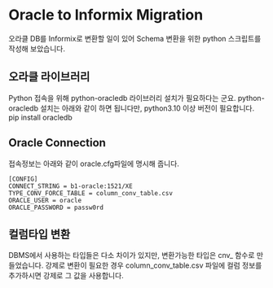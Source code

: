 # Oracle to Informix Migration

오라클 DB를 Informix로  변환할 일이 있어 Schema 변환을 위한 python 스크립트를 작성해 보았습니다.

## 오라클 라이브러리
Python 접속을 위해 python-oracledb 라이브러리 설치가 필요하다는 군요.
python-oracledb 설치는 아래와 같이 하면 됩니다만, python3.10 이상 버전이 필요합니다.
pip install oracledb

## Oracle Connection
접속정보는 아래와 같이 oracle.cfg파일에 명시해 줍니다.

```
[CONFIG]
CONNECT_STRING = b1-oracle:1521/XE
TYPE_CONV_FORCE_TABLE = column_conv_table.csv
ORACLE_USER = oracle
ORACLE_PASSWORD = passw0rd
```

## 컬럼타입 변환
DBMS에서 사용하는 타입들은 다소 차이가 있지만, 변환가능한 타입은 cnv_ 함수로 만들었습니다.
강제로 변환이 필요한 경우 column_conv_table.csv 파일에 컬럼 정보를 추가하시면 강제로 그 값을 사용합니다.
